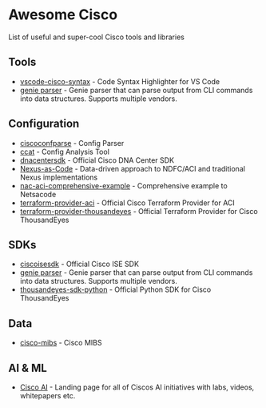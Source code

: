# Awesome Cisco
List of useful and super-cool Cisco tools and libraries

## Tools
* [vscode-cisco-syntax](https://github.com/woodjme/vscode-cisco-syntax) - Code Syntax Highlighter for VS Code
* [genie parser](https://developer.cisco.com/docs/genie-docs/) - Genie parser that can parse output from CLI commands into data structures. Supports multiple vendors.

## Configuration
* [ciscoconfparse](https://github.com/mpenning/ciscoconfparse) - Config Parser
* [ccat](https://github.com/frostbits-security/ccat) - Config Analysis Tool
* [dnacentersdk](https://github.com/cisco-en-programmability/dnacentersdk) - Official Cisco DNA Center SDK
* [Nexus-as-Code](https://developer.cisco.com/docs/nexus-as-code/introduction/) - Data-driven approach to NDFC/ACI and traditional Nexus implementations
* [nac-aci-comprehensive-example](https://github.com/netascode/nac-aci-comprehensive-example/tree/main) - Comprehensive example to Netsacode
* [terraform-provider-aci](https://github.com/CiscoDevNet/terraform-provider-aci) - Official Cisco Terraform Provider for ACI
* [terraform-provider-thousandeyes](https://github.com/thousandeyes/terraform-provider-thousandeyes) - Official Terraform Provider for Cisco ThousandEyes

## SDKs
* [ciscoisesdk](https://github.com/CiscoISE/ciscoisesdk) - Official Cisco ISE SDK
* [genie parser](https://developer.cisco.com/docs/genie-docs/) - Genie parser that can parse output from CLI commands into data structures. Supports multiple vendors.
* [thousandeyes-sdk-python](https://github.com/thousandeyes/thousandeyes-sdk-python) - Official Python SDK for Cisco ThousandEyes

## Data
* [cisco-mibs](https://github.com/cisco/cisco-mibs) - Cisco MIBS

## AI & ML
* [Cisco AI](https://developer.cisco.com/site/ai/) - Landing page for all of Ciscos AI initiatives with labs, videos, whitepapers etc.
